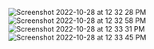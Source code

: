 ![Screenshot 2022-10-28 at 12 32 28 PM](https://user-images.githubusercontent.com/69357545/198525004-86038590-b473-46e0-896a-c837f2d43bef.png)
![Screenshot 2022-10-28 at 12 32 58 PM](https://user-images.githubusercontent.com/69357545/198525023-17e1e275-45a0-4717-a5f3-d4122ee876a6.png)
![Screenshot 2022-10-28 at 12 33 31 PM](https://user-images.githubusercontent.com/69357545/198525038-ef67bc56-c35c-4bf4-a688-80d12e316ce4.png)
![Screenshot 2022-10-28 at 12 33 45 PM](https://user-images.githubusercontent.com/69357545/198525141-099f2069-0d04-4a1d-a1ce-5ee20d2320bb.png)
